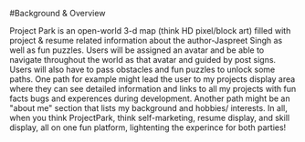 #Background & Overview 

Project Park is an open-world 3-d map (think HD pixel/block art) filled with project & resume related information about the author-Jaspreet Singh as well as fun puzzles. Users will be assigned an avatar and be able to navigate throughout the world as that avatar and guided by post signs. Users will also have to pass obstacles and fun puzzles to unlock some paths. One path for example might lead the user to my projects display area where they can see detailed information and links to all my projects with fun facts bugs and experences during development. Another path might be an "about me" section that lists my background and hobbies/ interests. In all, when you think ProjectPark, think self-marketing, resume display, and skill display, all on one fun platform, lightenting the experince for both parties!
